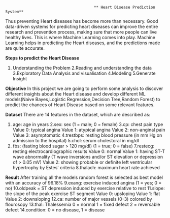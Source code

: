                                            ** Heart Disease Prediction System**
  Thus preventing Heart diseases has become more than necessary. Good data-driven systems for predicting heart diseases can improve the entire research and prevention process, making sure that more people can live healthy lives. This is where Machine Learning comes into play. Machine Learning helps in predicting the Heart diseases, and the predictions made are quite accurate.

**Steps to predict the Heart Disease**
  1. Understanding the Problem
  2.Reading and understanding the data
  3.Exploratory Data Analysis and visualisation
  4.Modeling
  5.Generate Insight

**Objective**
In this project we are going to perform some analysis to discover different insights about the Heart disease and develop different ML models(Naive Bayes,Logistic Regression,Decision Tree,Random Forest) to predict the chances of Heart Disease based on some relevant features.

**Dataset**
There are 14 features in the dataset, which are described as:
1. age: age in years
2.sex: sex (1 = male; 0 = female)
3.cp: chest pain type
   Value 0: typical angina
   Value 1: atypical angina
   Value 2: non-anginal pain
   Value 3: asymptomatic
4.trestbps: resting blood pressure (in mm Hg on admission to the hospital)
5.chol: serum cholestoral in mg/dl
6. fbs: (fasting blood sugar > 120 mg/dl) (1 = true; 0 = false)
7.restecg: resting electrocardiographic results
   Value 0: normal
   Value 1: having ST-T wave abnormality (T wave inversions and/or ST elevation or depression of > 0.05 mV)
   Value 2: showing probable or definite left ventricular hypertrophy by Estes' criteria
8.thalach: maximum heart rate achieved

**Result**
After training all the models random forest is selected as best model with an accuracy of 96.18%
9.exang: exercise induced angina (1 = yes; 0 = no)
10.oldpeak = ST depression induced by exercise relative to rest
11.slope: the slope of the peak exercise ST segment
  Value 0: upsloping
  Value 1: flat
  Value 2: downsloping
12.ca: number of major vessels (0-3) colored by flourosopy
13.thal: Thalessemia
   0 = normal
  1 = fixed defect
  2 = reversable defect
14.condition: 0 = no disease, 1 = disease
